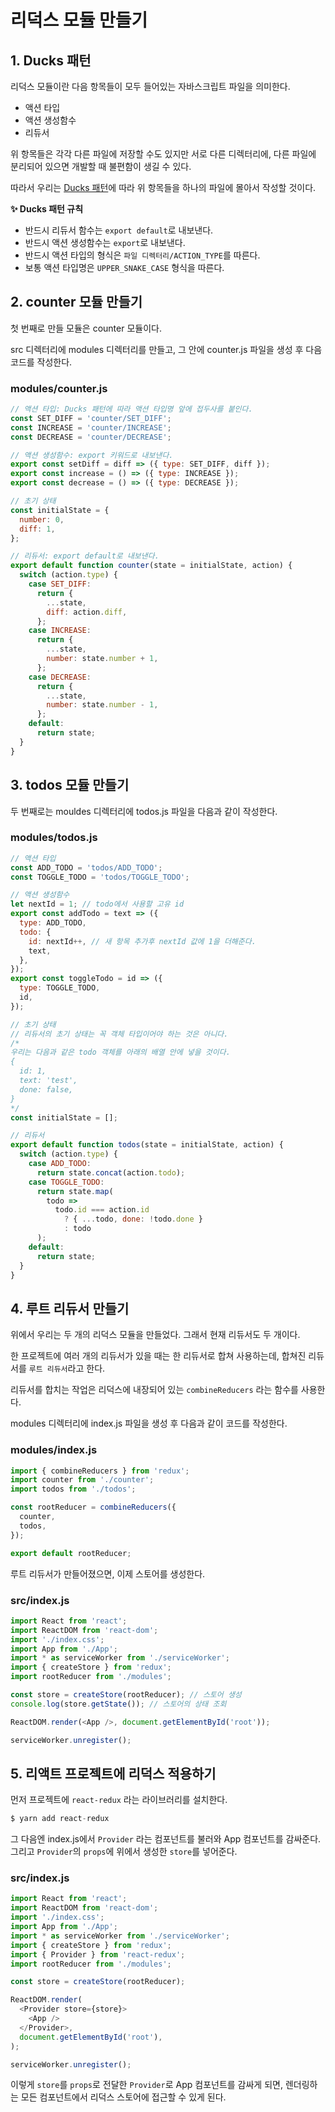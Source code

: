 # 리덕스 모듈 만들기

## 1. Ducks 패턴
리덕스 모듈이란 다음 항목들이 모두 들어있는 자바스크립트 파일을 의미한다. 
- 액션 타입
- 액션 생성함수
- 리듀서

위 항목들은 각각 다른 파일에 저장할 수도 있지만 서로 다른 디렉터리에, 다른 파일에 분리되어 있으면 개발할 때 불편함이 생길 수 있다. 

따라서 우리는 [Ducks 패턴](https://github.com/erikras/ducks-modular-redux)에 따라 위 항목들을 하나의 파일에 몰아서 작성할 것이다. 

**✨ Ducks 패턴 규칙**
- 반드시 리듀서 함수는 `export default`로 내보낸다. 
- 반드시 액션 생성함수는 `export`로 내보낸다.
- 반드시 액션 타입의 형식은 `파일 디렉터리/ACTION_TYPE`를 따른다. 
- 보통 액션 타입명은 `UPPER_SNAKE_CASE` 형식을 따른다.


## 2. counter 모듈 만들기
첫 번째로 만들 모듈은 counter 모듈이다.

src 디렉터리에 modules 디렉터리를 만들고, 그 안에 counter.js 파일을 생성 후 다음 코드를 작성한다. 

### modules/counter.js
```js
// 액션 타입: Ducks 패턴에 따라 액션 타입명 앞에 접두사를 붙인다.
const SET_DIFF = 'counter/SET_DIFF';
const INCREASE = 'counter/INCREASE';
const DECREASE = 'counter/DECREASE';

// 액션 생성함수: export 키워드로 내보낸다.
export const setDiff = diff => ({ type: SET_DIFF, diff });
export const increase = () => ({ type: INCREASE });
export const decrease = () => ({ type: DECREASE });

// 초기 상태
const initialState = {
  number: 0,
  diff: 1,
};

// 리듀서: export default로 내보낸다.
export default function counter(state = initialState, action) {
  switch (action.type) {
    case SET_DIFF:
      return {
        ...state,
        diff: action.diff,
      };
    case INCREASE:
      return {
        ...state,
        number: state.number + 1,
      };
    case DECREASE:
      return {
        ...state,
        number: state.number - 1,
      };
    default:
      return state;
  }
}
```

## 3. todos 모듈 만들기
두 번째로는 mouldes 디렉터리에 todos.js 파일을 다음과 같이 작성한다. 

### modules/todos.js
```js
// 액션 타입
const ADD_TODO = 'todos/ADD_TODO';
const TOGGLE_TODO = 'todos/TOGGLE_TODO';

// 액션 생성함수
let nextId = 1; // todo에서 사용할 고유 id 
export const addTodo = text => ({
  type: ADD_TODO,
  todo: {
    id: nextId++, // 새 항목 추가후 nextId 값에 1을 더해준다.
    text,
  },
});
export const toggleTodo = id => ({
  type: TOGGLE_TODO,
  id,
});

// 초기 상태
// 리듀서의 초기 상태는 꼭 객체 타입이어야 하는 것은 아니다. 
/*
우리는 다음과 같은 todo 객체를 아래의 배열 안에 넣을 것이다.
{
  id: 1,
  text: 'test',
  done: false,
}
*/
const initialState = [];

// 리듀서
export default function todos(state = initialState, action) {
  switch (action.type) {
    case ADD_TODO:
      return state.concat(action.todo);
    case TOGGLE_TODO:
      return state.map(
        todo =>
          todo.id === action.id 
            ? { ...todo, done: !todo.done } 
            : todo
      );
    default:
      return state;
  }
}
```


## 4. 루트 리듀서 만들기
위에서 우리는 두 개의 리덕스 모듈을 만들었다. 그래서 현재 리듀서도 두 개이다. 

한 프로젝트에 여러 개의 리듀서가 있을 때는 한 리듀서로 합쳐 사용하는데, 합쳐진 리듀서를 `루트 리듀서`라고 한다. 

리듀서를 합치는 작업은 리덕스에 내장되어 있는 `combineReducers` 라는 함수를 사용한다. 

modules 디렉터리에 index.js 파일을 생성 후 다음과 같이 코드를 작성한다. 

### modules/index.js
```js
import { combineReducers } from 'redux';
import counter from './counter';
import todos from './todos';

const rootReducer = combineReducers({
  counter,
  todos,
});

export default rootReducer;
```

루트 리듀서가 만들어졌으면, 이제 스토어를 생성한다. 

### src/index.js
```js
import React from 'react';
import ReactDOM from 'react-dom';
import './index.css';
import App from './App';
import * as serviceWorker from './serviceWorker';
import { createStore } from 'redux';
import rootReducer from './modules';

const store = createStore(rootReducer); // 스토어 생성
console.log(store.getState()); // 스토어의 상태 조회

ReactDOM.render(<App />, document.getElementById('root'));

serviceWorker.unregister();
```

## 5. 리액트 프로젝트에 리덕스 적용하기 

먼저 프로젝트에 `react-redux` 라는 라이브러리를 설치한다. 

```js
$ yarn add react-redux
```

그 다음엔 index.js에서 `Provider` 라는 컴포넌트를 불러와 App 컴포넌트를 감싸준다. 그리고 `Provider`의 `props`에 위에서 생성한 `store`를 넣어준다. 

### src/index.js
```js
import React from 'react';
import ReactDOM from 'react-dom';
import './index.css';
import App from './App';
import * as serviceWorker from './serviceWorker';
import { createStore } from 'redux';
import { Provider } from 'react-redux';
import rootReducer from './modules';

const store = createStore(rootReducer);

ReactDOM.render(
  <Provider store={store}>
    <App />
  </Provider>,
  document.getElementById('root'),
);

serviceWorker.unregister();
```

이렇게 `store`를 `props`로 전달한 `Provider`로 App 컴포넌트를 감싸게 되면, 렌더링하는 모든 컴포넌트에서 리덕스 스토어에 접근할 수 있게 된다. 

